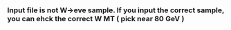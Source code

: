 ### Input file is not W->eve sample. If you input the correct sample, you can ehck the correct W MT ( pick near 80 GeV )  

